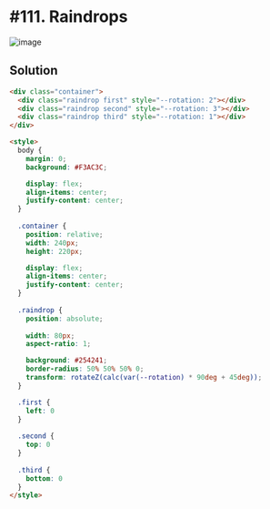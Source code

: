 # #111. Raindrops
![image](https://user-images.githubusercontent.com/88684972/185799418-736f6ade-81c7-430b-ac2c-a428f7f69b86.png)


## Solution
```html
<div class="container">
  <div class="raindrop first" style="--rotation: 2"></div>
  <div class="raindrop second" style="--rotation: 3"></div>
  <div class="raindrop third" style="--rotation: 1"></div>
</div>

<style>
  body {
    margin: 0;
    background: #F3AC3C;

    display: flex;
    align-items: center;
    justify-content: center;
  }
  
  .container {
    position: relative;
    width: 240px;
    height: 220px;

    display: flex;
    align-items: center;
    justify-content: center;
  }
  
  .raindrop {
    position: absolute;
    
    width: 80px;
    aspect-ratio: 1;

    background: #254241;
    border-radius: 50% 50% 50% 0;
    transform: rotateZ(calc(var(--rotation) * 90deg + 45deg));
  }

  .first {
    left: 0
  }
  
  .second {
    top: 0
  }
  
  .third {
    bottom: 0
  }
</style>
```

